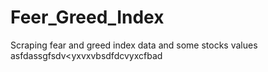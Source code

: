 # Feer_Greed_Index
Scraping fear and greed index data and some stocks values
asfdassgfsdv<yxvxvbsdfdcvyxcfbad
